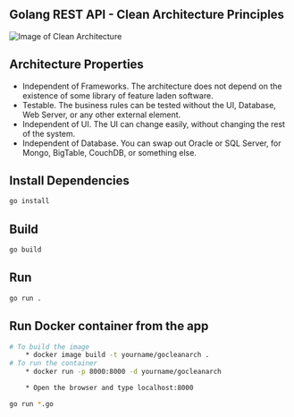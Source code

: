 ## Golang REST API - Clean Architecture Principles

![Image of Clean Architecture](https://blog.cleancoder.com/uncle-bob/images/2012-08-13-the-clean-architecture/CleanArchitecture.jpg)

## Architecture Properties

- Independent of Frameworks. The architecture does not depend on the existence of some library of feature laden software.
- Testable. The business rules can be tested without the UI, Database, Web Server, or any other external element.
- Independent of UI. The UI can change easily, without changing the rest of the system.
- Independent of Database. You can swap out Oracle or SQL Server, for Mongo, BigTable, CouchDB, or something else. 

## Install Dependencies
```bash
go install
```

## Build
```bash
go build
```

## Run
```bash
go run .
```

## Run Docker container from the app
```bash
# To build the image
    * docker image build -t yourname/gocleanarch .
# To run the container
    * docker run -p 8000:8000 -d yourname/gocleanarch

    * Open the browser and type localhost:8000

```

```bash
go run *.go
```

